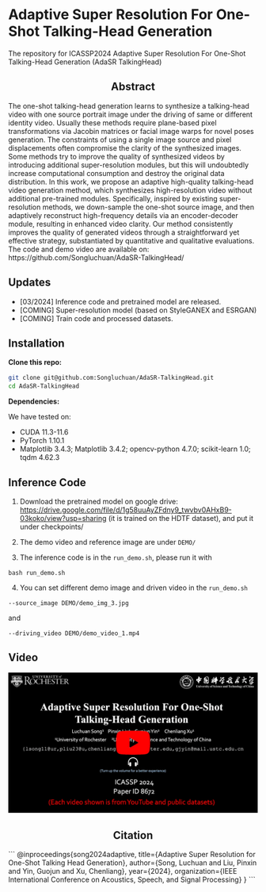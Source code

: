 # Adaptive Super Resolution For One-Shot Talking-Head Generation
The repository for ICASSP2024 Adaptive Super Resolution For One-Shot Talking-Head Generation (AdaSR TalkingHead)

<h2 align="center">Abstract</h2>
The one-shot talking-head generation learns to synthesize a talking-head video with one source portrait image under the driving of same or different identity video. Usually these methods require plane-based pixel transformations via Jacobin matrices or facial image warps for novel poses generation. The constraints of using a single image source and pixel displacements often compromise the clarity of the synthesized images. Some methods try to improve the quality of synthesized videos by introducing additional super-resolution modules, but this will undoubtedly increase computational consumption and destroy the original data distribution. In this work, we propose an adaptive high-quality talking-head video generation method, which synthesizes high-resolution video without additional pre-trained modules. Specifically, inspired by existing super-resolution methods, we down-sample the one-shot source image, and then adaptively reconstruct high-frequency details via an encoder-decoder module, resulting in enhanced video clarity. Our method consistently improves the quality of generated videos through a straightforward yet effective strategy, substantiated by quantitative and qualitative evaluations. The code and demo video are available on: https://github.com/Songluchuan/AdaSR-TalkingHead/

## Updates

- [03/2024] Inference code and pretrained model are released.
- [COMING] Super-resolution model (based on StyleGANEX and ESRGAN)
- [COMING] Train code and processed datasets.


## Installation

**Clone this repo:**
```bash
git clone git@github.com:Songluchuan/AdaSR-TalkingHead.git
cd AdaSR-TalkingHead
```
**Dependencies:**

We have tested on:
- CUDA 11.3-11.6
- PyTorch 1.10.1
- Matplotlib 3.4.3; Matplotlib 3.4.2; opencv-python 4.7.0; scikit-learn 1.0; tqdm 4.62.3

## Inference Code 


1. Download the pretrained model on google drive: https://drive.google.com/file/d/1g58uuAyZFdny9_twvbv0AHxB9-03koko/view?usp=sharing (it is trained on the HDTF dataset), and put it under checkpoints/<br>


2. The demo video and reference image are under ```DEMO/```

   
3. The inference code is in the ```run_demo.sh```, please run it with 

```
bash run_demo.sh
```

4. You can set different demo image and driven video in the ```run_demo.sh```
```
--source_image DEMO/demo_img_3.jpg
```
 and 
```
--driving_video DEMO/demo_video_1.mp4
```


## Video
<div align="center">
  <a href="https://www.youtube.com/watch?v=B_-3F51QmKE" target="_blank">
    <img src="media/Teaser_video.png" alt="AdaSR Talking-Head" width="1120" style="height: auto;" />
  </a>
</div>



<h2 align="center">Citation</h2>
```
@inproceedings{song2024adaptive,
  title={Adaptive Super Resolution for One-Shot Talking Head Generation},
  author={Song, Luchuan and Liu, Pinxin and Yin, Guojun and Xu, Chenliang},
  year={2024},
  organization={IEEE International Conference on Acoustics, Speech, and Signal Processing}
}
```
